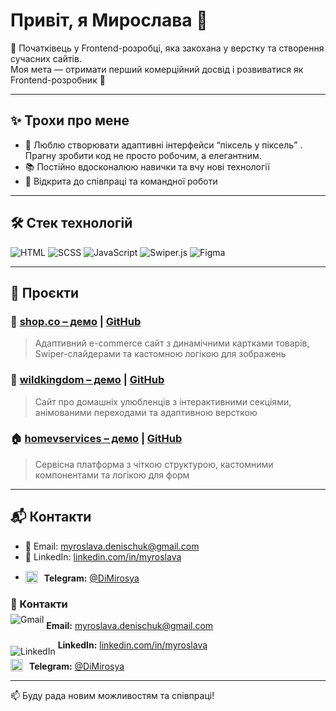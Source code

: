 # Привіт, я Мирослава 👋  

🌱 Початківець у Frontend-розробці, яка закохана у верстку та створення сучасних сайтів.  
Моя мета — отримати перший комерційний досвід і розвиватися як Frontend-розробник 🚀  

---

## ✨ Трохи про мене
- 🎨 Люблю створювати адаптивні інтерфейси “піксель у піксель” . Прагну зробити код не просто робочим, а елегантним. 
- 📚 Постійно вдосконалюю навички та вчу нові технології  
- 🤝 Відкрита до співпраці та командної роботи

---

## 🛠️ Стек технологій

![HTML](https://img.shields.io/badge/-HTML5-E34F26?style=flat&logo=html5&logoColor=white)
![SCSS](https://img.shields.io/badge/-SCSS-CC6699?style=flat&logo=sass&logoColor=white)
![JavaScript](https://img.shields.io/badge/-JavaScript-F7DF1E?style=flat&logo=javascript&logoColor=black)
![Swiper.js](https://img.shields.io/badge/-Swiper.js-6332F6?style=flat&logo=swiper&logoColor=white)
![Figma](https://img.shields.io/badge/-Figma-F24E1E?style=flat&logo=figma&logoColor=white)

---

## 💼 Проєкти

### 🛒 [shop.co – демо](https://shopco-zeta.vercel.app) | [GitHub](https://github.com/Mira-Slava1109/projects/tree/main/shop.co)
> Адаптивний e-commerce сайт з динамічними картками товарів, Swiper-слайдерами та кастомною логікою для зображень

###  🐾 [wildkingdom – демо](https://thewildkingdom.vercel.app) | [GitHub](https://github.com/Mira-Slava1109/projects/tree/main/wildkingdom)
> Сайт про домашніх улюбленців з інтерактивними секціями, анімованими переходами та адаптивною версткою

### 🏠 [homevservices – демо](https://homeservices-sage.vercel.app) | [GitHub](https://github.com/Mira-Slava1109/projects/tree/main/homeservices)
> Сервісна платформа з чіткою структурою, кастомними компонентами та логікою для форм

---

## 📬 Контакти

- 📧 Email: myroslava.denischuk@gmail.com  
- 💼 LinkedIn: [linkedin.com/in/myroslava](https://www.linkedin.com/in/myroslava-denyschuk-4571b72a1/)  
- <p align="left">
  <img src="https://upload.wikimedia.org/wikipedia/commons/8/82/Telegram_logo.svg" width="20" style="vertical-align: bottom;"/>
  <span style="vertical-align: middle; margin-left: 6px;">
    <strong>Telegram:</strong> <a href="https://t.me/DiMirosya">@DiMirosya</a>
  </span>
</p>

<h3>📇 Контакти</h3>

<p>
  <img src="https://img.icons8.com/color/24/gmail--v1.png" alt="Gmail" style="position: relative; top: -10px;" />
  <strong>Email:</strong> <a href="mailto:myroslava.denischuk@gmail.com">myroslava.denischuk@gmail.com</a>
</p>

<p>
  <img src="https://img.icons8.com/color/24/linkedin.png" alt="LinkedIn" style="position: relative; top: 10px;" />
  <strong>LinkedIn:</strong> <a href="https://linkedin.com/in/myroslava">linkedin.com/in/myroslava</a>
</p>

 <p align="left">
  <img src="https://upload.wikimedia.org/wikipedia/commons/8/82/Telegram_logo.svg" width="20" style="vertical-align: bottom;"/>
  <span style="vertical-align: bottom; margin-left: 6px;">
    <strong>Telegram:</strong> <a href="https://t.me/DiMirosya">@DiMirosya</a>
  </span>
</p>

 


---


📫 Буду рада новим можливостям та співпраці!
